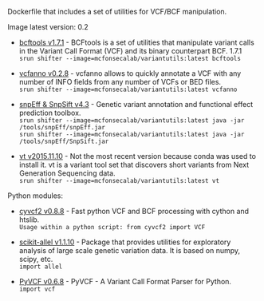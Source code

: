 Dockerfile that includes a set of utilities for VCF/BCF manipulation.

Image latest version: 0.2 
- [bcftools v1.7.1](https://samtools.github.io/bcftools/) - BCFtools is a set of utilities that manipulate variant calls in the Variant Call Format (VCF) and its binary counterpart BCF. 1.7.1<br/>```srun shifter --image=mcfonsecalab/variantutils:latest bcftools```

- [vcfanno v0.2.8](https://github.com/brentp/vcfanno) - vcfanno allows to quickly annotate a VCF with any number of INFO fields from any number of VCFs or BED files.<br/>```srun shifter --image=mcfonsecalab/variantutils:latest vcfanno```

- [snpEff & SnpSift v4.3](http://snpeff.sourceforge.net/) - Genetic variant annotation and functional effect prediction toolbox. <br/>```srun shifter --image=mcfonsecalab/variantutils:latest java -jar /tools/snpEff/snpEff.jar```<br/>
```srun shifter --image=mcfonsecalab/variantutils:latest java -jar /tools/snpEff/SnpSift.jar```

- [vt v2015.11.10](https://genome.sph.umich.edu/wiki/Vt) - Not the most recent version because conda was used to install it. vt is a variant tool set that discovers short variants from Next Generation Sequencing data. <br/> ```srun shifter --image=mcfonsecalab/variantutils:latest vt```

Python modules:
- [cyvcf2 v0.8.8](https://github.com/brentp/cyvcf2) - Fast python VCF and BCF processing with cython and htslib. <br/>```Usage within a python script: from cyvcf2 import VCF``` <br/>

- [scikit-allel v1.1.10](https://scikit-allel.readthedocs.io/en/latest/) - Package that provides utilities for exploratory analysis of large scale genetic variation data. It is based on numpy, scipy, etc. <br/>
```import allel``` <br/>

- [PyVCF v0.6.8](https://pyvcf.readthedocs.io/en/latest/) - PyVCF - A Variant Call Format Parser for Python. <br/> ```import vcf``` <br/>
